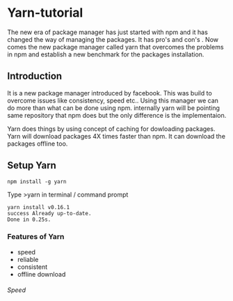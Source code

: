 # Yarn-tutorial

The new era of package manager has just started with npm and it has changed the way of managing the packages. It has pro's and con's . Now comes the new package manager called yarn that overcomes the problems in npm and establish a new benchmark for the 
packages installation.

## Introduction

It is a new package manager introduced by facebook. This was build to overcome issues like consistency, speed etc.. Using this manager we can do more than what can be done using npm. internally yarn will be pointing same repository that npm does but the only difference is the implementaion.

Yarn does things by using concept of caching for dowloading packages. Yarn will download packages 4X times faster than npm. It can download the packages offline too.

## Setup Yarn 

`````
npm install -g yarn
`````
Type >yarn in terminal / command prompt
``````
yarn install v0.16.1                                                                                                 
success Already up-to-date.                                                                                          
Done in 0.25s.
``````

### Features of Yarn

- speed
- reliable
- consistent
- offline download

###### Speed
